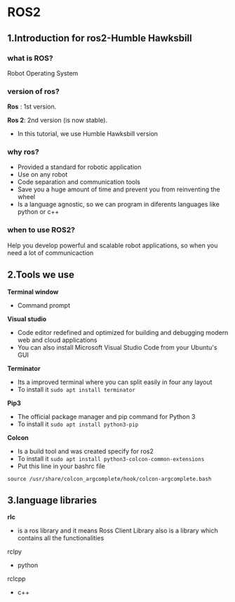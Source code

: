 # ROS2
## 1.Introduction for ros2-Humble Hawksbill

### what is ROS? 
Robot Operating System 

### version of ros?
**Ros** : 1st version. 

**Ros 2**: 2nd version (is now stable).
 - In this tutorial, we use Humble Hawksbill version

### why ros?
- Provided a standard for robotic application 
- Use on any robot
- Code separation and communication tools 
- Save you a huge amount of time and prevent you from reinventing the wheel 
- Is a language agnostic, so we can program in diferents languages like python or c++

### when to use ROS2?

Help you develop powerful and scalable robot applications, so when you need a lot of communicaction 

## 2.Tools we use 

**Terminal window**
 - Command prompt

**Visual studio**
- Code editor redefined and optimized for building and debugging modern web and cloud applications
- You can also install Microsoft Visual Studio Code from your Ubuntu's GUI
  
**Terminator**
- Its a improved terminal where you can split easily in four any layout
- To install it `sudo apt install terminator`

**Pip3**
- The official package manager and pip command for Python 3
- To install it `sudo apt install python3-pip`

**Colcon**
- Is a build tool and was created specify for ros2 
- To install it `sudo apt install python3-colcon-common-extensions`
- Put this line in your bashrc file

```
source /usr/share/colcon_argcomplete/hook/colcon-argcomplete.bash
```


## 3.language libraries 
**rlc** 
 - is a ros library and it means Ross Client Library also is a  library which contains all the functionalities 

rclpy 
 - python

rclcpp 
 - c++


